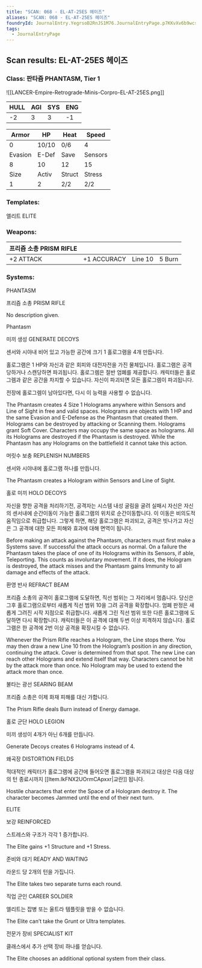```yaml
---
title: "SCAN: 068 - EL-AT-25ES 헤이즈"
aliases: "SCAN: 068 - EL-AT-25ES 헤이즈"
foundryId: JournalEntry.YegrsoB2RnJS1M76.JournalEntryPage.p7KKvXv6b9wcsCZl
tags:
  - JournalEntryPage
---
```

## Scan results: EL-AT-25ES 헤이즈

### Class: 판타즘 PHANTASM, Tier 1

![[LANCER-Empire-Retrograde-Minis-Corpro-EL-AT-25ES.png]]

| HULL | AGI | SYS | ENG |
| --- | --- | --- | --- |
| \-2 | 3 | 3 | \-1 |

| Armor | HP | Heat | Speed |
| --- | --- | --- | --- |
| 0 | 10/10 | 0/6 | 4 |
| Evasion | E-Def | Save | Sensors |
| 8 | 10 | 12 | 15 |
| Size | Activ | Struct | Stress |
| 1 | 2 | 2/2 | 2/2 |

### Templates:

엘리트 ELITE

### Weapons:

| 프리즘 소총 PRISM RIFLE |  |  |  |
| --- | --- | --- | --- |
| +2 ATTACK | +1 ACCURACY | Line 10 | 5 Burn |  |

### Systems:

PHANTASM

프리즘 소총 PRISM RIFLE

No description given.

Phantasm

미끼 생성 GENERATE DECOYS

센서와 시야내 비어 있고 가능한 공간에 크기 1 홀로그램을 4개 만듭니다.

홀로그램은 1 HP와 자신과 같은 회피와 대전자전을 가진 물체입니다. 홀로그램은 공격 당하거나 스캔당하면 파괴됩니다. 홀로그렘은 절반 엄폐를 제공합니다. 캐릭터들은 홀로그렘과 같은 공간을 차지할 수 있습니다. 자신이 파괴되면 모든 홀로그렘이 파괴됩니다.

전장에 홀로그렘이 남아있다면, 다시 이 능력을 사용할 수 없습니다.

The Phantasm creates 4 Size 1 Holograms anywhere within Sensors and Line of Sight in free and valid spaces. Holograms are objects with 1 HP and the same Evasion and E-Defense as the Phantasm that created them. Holograms can be destroyed by attacking or Scanning them. Holograms grant Soft Cover. Characters may occupy the same space as holograms. All its Holograms are destroyed if the Phantasm is destroyed. While the Phantasm has any Holograms on the battlefield it cannot take this action.

머릿수 보충 REPLENISH NUMBERS

센서와 시야내에 홀로그램 하나를 만듭니다.

The Phantasm creates a Hologram within Sensors and Line of Sight.

홀로 미끼 HOLO DECOYS

자신을 향한 공격을 처리하기전, 공격자는 시스템 내성 굴림을 굴려 실패시 자신은 자신의 센서내에 순간이동이 가능한 홀로그램의 위치로 순간이동합니다. 이 이동은 비의도적 움직임으로 취급합니다. 그렇게 하면, 해당 홀로그램은 파괴되고, 공격은 빗나가고 자신은 그 공격에 대한 모든 피해와 효과에 대해 면역이 됩니다.

Before making an attack against the Phantasm, characters must first make a Systems save. If successful the attack occurs as normal. On a failure the Phantasm takes the place of one of its Holograms within its Sensors, if able, Teleporting. This counts as involuntary movement. If it does, the Hologram is destroyed, the attack misses and the Phantasm gains Immunity to all damage and effects of the attack.

환영 반사 REFRACT BEAM

프리즘 소총의 공격이 홀로그램에 도달하면, 직선 범위는 그 자리에서 멈춥니다. 당신은 그후 홀로그램으로부터 새롭게 직선 범위 10을 그려 공격을 확장합니다. 엄폐 판정은 새롭게 그려진 시작 지점으로 취급합니다. 새롭게 그린 직선 범위 또한 다른 홀로그램에 도달하면 다시 확장합니다. 캐릭터들은 이 공격에 대해 두번 이상 피격하지 않습니다. 홀로그램은 한 공격에 2번 이상 공격을 확장시킬 수 없습니다.

Whenever the Prism Rifle reaches a Hologram, the Line stops there. You may then draw a new Line 10 from the Hologram’s position in any direction, continuing the attack. Cover is determined from that spot. The new Line can reach other Holograms and extend itself that way. Characters cannot be hit by the attack more than once. No Hologram may be used to extend the attack more than once.

불타는 광선 SEARING BEAM

프리즘 소총은 이제 화재 피해를 대신 가합니다.

The Prism Rifle deals Burn instead of Energy damage.

홀로 군단 HOLO LEGION

미끼 생성이 4개가 아닌 6개를 만듭니다.

Generate Decoys creates 6 Holograms instead of 4.

왜곡장 DISTORTION FIELDS

적대적인 캐릭터가 홀로그램에 공간에 들어오면 홀로그램을 파괴되고 대상은 다음 대상의 턴 종료시까지 [[Item.lkFNX2UOrmCApxxr|교란]] 됩니다.

Hostile characters that enter the Space of a Hologram destroy it. The character becomes Jammed until the end of their next turn.

ELITE

보강 REINFORCED

스트레스와 구조가 각각 1 증가합니다.

The Elite gains +1 Structure and +1 Stress.

준비와 대기 READY AND WAITING

라운드 당 2개의 턴을 가집니다.

The Elite takes two separate turns each round.

직업 군인 CAREER SOLDIER

엘리트는 잡병 또는 울트라 템플릿을 받을 수 없습니다.

The Elite can’t take the Grunt or Ultra templates.

전문가 장비 SPECIALIST KIT

클래스에서 추가 선택 장비 하나를 얻습니다.

The Elite chooses an additional optional system from their class.